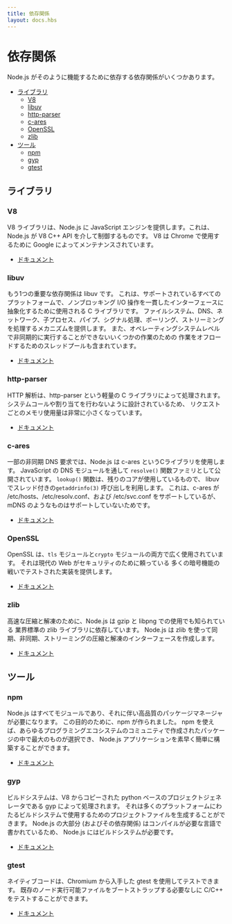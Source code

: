 ```yaml
---
title: 依存関係
layout: docs.hbs
---
```


<!--
# Dependencies

There are several dependencies that Node.js relies on to work the way it does.

- [Libraries](#libraries)
  - [V8](#v8)
  - [libuv](#libuv)
  - [http-parser](#http-parser)
  - [c-ares](#c-ares)
  - [OpenSSL](#openssl)
  - [zlib](#zlib)
- [Tools](#tools)
  - [npm](#npm)
  - [gyp](#gyp)
  - [gtest](#gtest)

 -->
# 依存関係

Node.js がそのように機能するために依存する依存関係がいくつかあります。

- [ライブラリ](#libraries)
  - [V8](#v8)
  - [libuv](#libuv)
  - [http-parser](#http-parser)
  - [c-ares](#c-ares)
  - [OpenSSL](#openssl)
  - [zlib](#zlib)
- [ツール](#tools)
  - [npm](#npm)
  - [gyp](#gyp)
  - [gtest](#gtest)

## ライブラリ

### V8

V8 ライブラリは、Node.js に JavaScript エンジンを提供します。これは、Node.js が V8 C++ API を介して制御するものです。
V8 は Chrome で使用するために Google によってメンテナンスされています。

- [ドキュメント](https://v8docs.nodesource.com/)

### libuv

もう1つの重要な依存関係は libuv です。
これは、サポートされているすべてのプラットフォームで、ノンブロッキング I/O 操作を一貫したインターフェースに抽象化するために使用される C ライブラリです。
ファイルシステム、DNS、ネットワーク、子プロセス、パイプ、シグナル処理、ポーリング、ストリーミングを処理するメカニズムを提供します。
また、オペレーティングシステムレベルで非同期的に実行することができないいくつかの作業のための
作業をオフロードするためのスレッドプールも含まれています。

- [ドキュメント](http://docs.libuv.org/)

### http-parser

HTTP 解析は、http-parser という軽量の C ライブラリによって処理されます。
システムコールや割り当てを行わないように設計されているため、
リクエストごとのメモリ使用量は非常に小さくなっています。

- [ドキュメント](https://github.com/joyent/http-parser/)

### c-ares

一部の非同期 DNS 要求では、Node.js は c-ares というCライブラリを使用します。
JavaScript の DNS モジュールを通して `resolve()` 関数ファミリとして公開されています。
`lookup()` 関数は、残りのコアが使用しているもので、
libuv でスレッド付きの`getaddrinfo(3)` 呼び出しを利用します。
これは、c-ares が /etc/hosts、/etc/resolv.conf、および /etc/svc.conf をサポートしているが、
mDNS のようなものはサポートしていないためです。

- [ドキュメント](https://c-ares.haxx.se/docs.html)

### OpenSSL

OpenSSL は、`tls` モジュールと`crypto` モジュールの両方で広く使用されています。
それは現代の Web がセキュリティのために頼っている
多くの暗号機能の戦いでテストされた実装を提供します。

- [ドキュメント](https://www.openssl.org/docs/)

### zlib

高速な圧縮と解凍のために、Node.js は gzip と libpng での使用でも知られている
業界標準の zlib ライブラリに依存しています。
Node.js は zlib を使って同期、非同期、ストリーミングの圧縮と解凍のインターフェースを作成します。

- [ドキュメント](https://www.zlib.net/manual.html)

## ツール

### npm

Node.js はすべてモジュールであり、それに伴い高品質のパッケージマネージャが必要になります。
この目的のために、npm が作られました。
npm を使えば、あらゆるプログラミングエコシステムのコミュニティで作成されたパッケージの中で最大のものが選択でき、
Node.js アプリケーションを素早く簡単に構築することができます。

- [ドキュメント](https://docs.npmjs.com/)

### gyp

ビルドシステムは、V8 からコピーされた python ベースのプロジェクトジェネレータである gyp によって処理されます。
それは多くのプラットフォームにわたるビルドシステムで使用するためのプロジェクトファイルを生成することができます。
Node.js の大部分 (およびその依存関係) はコンパイルが必要な言語で書かれているため、
Node.js にはビルドシステムが必要です。

- [ドキュメント](https://gyp.gsrc.io/docs/UserDocumentation.md)

### gtest

ネイティブコードは、Chromium から入手した gtest を使用してテストできます。
既存のノード実行可能ファイルをブートストラップする必要なしに C/C++ をテストすることができます。

- [ドキュメント](https://code.google.com/p/googletest/wiki/V1_7_Documentation)
